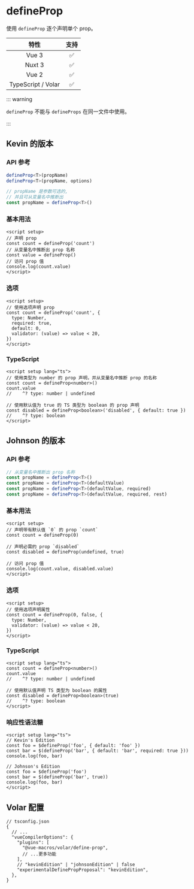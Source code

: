 # defineProp

<StabilityLevel level="experimental" />

使用 `defineProp` 逐个声明单个 prop。

|        特性        |        支持        |
| :----------------: | :----------------: |
|       Vue 3        | :white_check_mark: |
|       Nuxt 3       | :white_check_mark: |
|       Vue 2        | :white_check_mark: |
| TypeScript / Volar | :white_check_mark: |

::: warning

`defineProp` 不能与 `defineProps` 在同一文件中使用。

:::

## Kevin 的版本

### API 参考

```ts
defineProp<T>(propName)
defineProp<T>(propName, options)

// propName 是参数可选的,
// 并且可从变量名中推断出
const propName = defineProp<T>()
```

### 基本用法

```vue
<script setup>
// 声明 prop
const count = defineProp('count')
// 从变量名中推断出 prop 名称
const value = defineProp()
// 访问 prop 值
console.log(count.value)
</script>
```

### 选项

```vue
<script setup>
// 使用选项声明 prop
const count = defineProp('count', {
  type: Number,
  required: true,
  default: 0,
  validator: (value) => value < 20,
})
</script>
```

### TypeScript

```vue
<script setup lang="ts">
// 使用类型为 number 的 prop 声明，并从变量名中推断 prop 的名称
const count = defineProp<number>()
count.value
//    ^? type: number | undefined

// 使用默认值为 true 的 TS 类型为 boolean 的 prop 声明
const disabled = defineProp<boolean>('disabled', { default: true })
//    ^? type: boolean
</script>
```

## Johnson 的版本

### API 参考

```ts
// 从变量名中推断出 prop 名称
const propName = defineProp<T>()
const propName = defineProp<T>(defaultValue)
const propName = defineProp<T>(defaultValue, required)
const propName = defineProp<T>(defaultValue, required, rest)
```

### 基本用法

```vue
<script setup>
// 声明带有默认值 `0` 的 prop `count`
const count = defineProp(0)

// 声明必需的 prop `disabled`
const disabled = defineProp(undefined, true)

// 访问 prop 值
console.log(count.value, disabled.value)
</script>
```

### 选项

```vue
<script setup>
// 使用选项声明属性
const count = defineProp(0, false, {
  type: Number,
  validator: (value) => value < 20,
})
</script>
```

### TypeScript

```vue
<script setup lang="ts">
const count = defineProp<number>()
count.value
//    ^? type: number | undefined

// 使用默认值声明 TS 类型为 boolean 的属性
const disabled = defineProp<boolean>(true)
//    ^? type: boolean
</script>
```

### 响应性语法糖

```vue
<script setup lang="ts">
// Kevin's Edition
const foo = $defineProp('foo', { default: 'foo' })
const bar = $(defineProp('bar', { default: 'bar', required: true }))
console.log(foo, bar)

// Johnson's Edition
const foo = $defineProp('foo')
const bar = $(defineProp('bar', true))
console.log(foo, bar)
</script>
```

## Volar 配置

```jsonc {6,10}
// tsconfig.json
{
  // ...
  "vueCompilerOptions": {
    "plugins": [
      "@vue-macros/volar/define-prop",
      // ...更多功能
    ],
    // "kevinEdition" | "johnsonEdition" | false
    "experimentalDefinePropProposal": "kevinEdition",
  },
}
```
